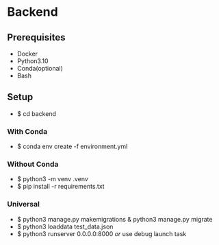 # Backend

## Prerequisites

- Docker
- Python3.10
- Conda(optional)
- Bash

## Setup

- $ cd backend

### With Conda

- $ conda env create -f environment.yml

### Without Conda

- $ python3 -m venv .venv
- $ pip install -r requirements.txt

### Universal

- $ python3 manage.py makemigrations & python3 manage.py migrate
- $ python3 loaddata test_data.json
- $ python3 runserver 0.0.0.0:8000 *or* use debug launch task
